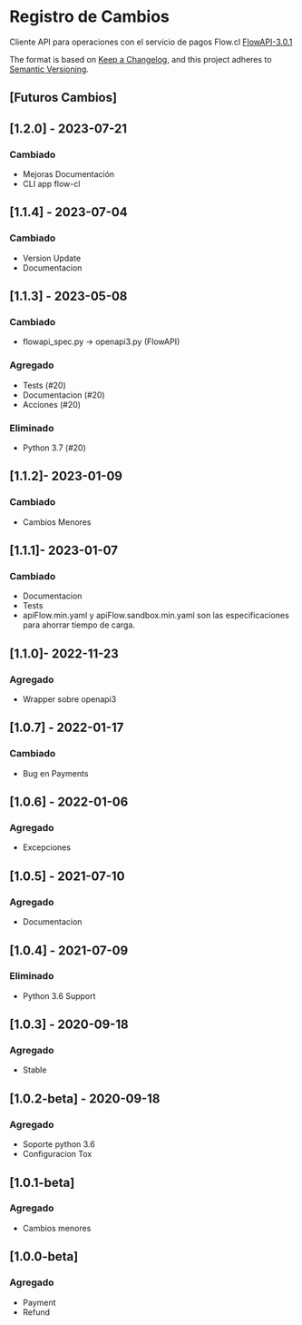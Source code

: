 # Registro de Cambios

Cliente API para operaciones con el servicio de pagos Flow.cl [FlowAPI-3.0.1](https://www.flow.cl/docs/api.html)

The format is based on [Keep a Changelog](https://keepachangelog.com/en/1.0.0/),
and this project adheres to [Semantic Versioning](https://semver.org/spec/v2.0.0.html).


## [Futuros Cambios]

## [1.2.0] - 2023-07-21

### Cambiado

- Mejoras Documentación
- CLI app flow-cl

## [1.1.4] - 2023-07-04

### Cambiado

- Version Update
- Documentacion

## [1.1.3] - 2023-05-08

### Cambiado

- flowapi_spec.py -> openapi3.py (FlowAPI)

### Agregado

- Tests (#20)
- Documentacion (#20)
- Acciones (#20)

### Eliminado

- Python 3.7 (#20)

## [1.1.2]- 2023-01-09

### Cambiado

- Cambios Menores

## [1.1.1]- 2023-01-07

### Cambiado

- Documentacion
- Tests
- apiFlow.min.yaml y apiFlow.sandbox.min.yaml son las especificaciones para ahorrar tiempo de carga.

## [1.1.0]- 2022-11-23

### Agregado

- Wrapper sobre openapi3

## [1.0.7] - 2022-01-17

### Cambiado

- Bug en Payments

## [1.0.6] - 2022-01-06

### Agregado

- Excepciones

## [1.0.5] - 2021-07-10
### Agregado
- Documentacion

## [1.0.4] - 2021-07-09
### Eliminado
- Python 3.6 Support

## [1.0.3] - 2020-09-18
### Agregado
- Stable

## [1.0.2-beta] - 2020-09-18
### Agregado
- Soporte python 3.6
- Configuracion Tox

## [1.0.1-beta]
### Agregado
- Cambios menores

## [1.0.0-beta]
### Agregado
- Payment
- Refund
